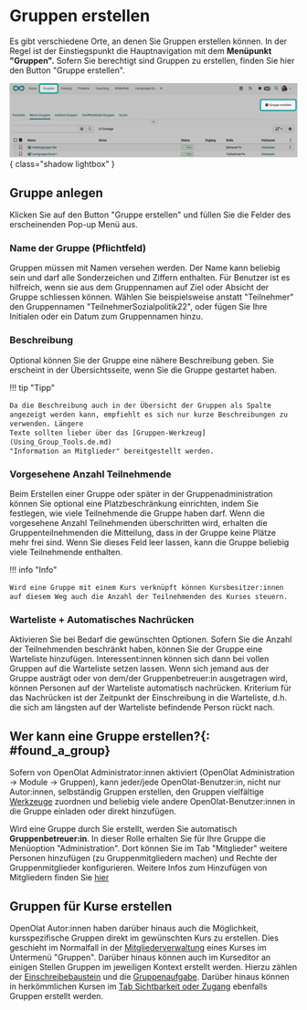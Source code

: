 # Gruppen erstellen

Es gibt verschiedene Orte, an denen Sie Gruppen erstellen können. In der Regel ist der Einstiegspunkt die Hauptnavigation mit dem **Menüpunkt "Gruppen".** Sofern Sie berechtigt sind Gruppen zu erstellen,  finden Sie hier den Button "Gruppe erstellen". 

![group_membership_create_group_v1_de.png](assets/group_membership_create_group_v1_de.png){ class="shadow lightbox" }


## Gruppe anlegen 
Klicken Sie auf den Button "Gruppe erstellen" und füllen Sie die Felder des erscheinenden Pop-up Menü aus. 

### Name der Gruppe (Pflichtfeld)

Gruppen müssen mit Namen versehen werden. Der Name kann beliebig sein und darf
alle Sonderzeichen und Ziffern enthalten. Für Benutzer ist es hilfreich, wenn
sie aus dem Gruppennamen auf Ziel oder Absicht der Gruppe schliessen können.
Wählen Sie beispielsweise anstatt "Teilnehmer" den Gruppennamen
"TeilnehmerSozialpolitik22", oder fügen Sie Ihre Initialen oder ein Datum zum
Gruppennamen hinzu.

### Beschreibung

Optional können Sie der Gruppe eine nähere Beschreibung geben. Sie erscheint
in der Übersichtsseite, wenn Sie die Gruppe gestartet haben.

!!! tip "Tipp"

    Da die Beschreibung auch in der Übersicht der Gruppen als Spalte angezeigt werden kann, empfiehlt es sich nur kurze Beschreibungen zu verwenden. Längere
    Texte sollten lieber über das [Gruppen-Werkzeug](Using_Group_Tools.de.md)
    "Information an Mitglieder" bereitgestellt werden.

###  Vorgesehene Anzahl Teilnehmende

Beim Erstellen einer Gruppe oder später in der Gruppenadministration können Sie optional eine Platzbeschränkung einrichten, indem Sie festlegen, wie viele
Teilnehmende die Gruppe haben darf. Wenn die vorgesehene Anzahl Teilnehmenden überschritten wird, erhalten die Gruppenteilnehmenden die Mitteilung, dass in der Gruppe keine Plätze mehr frei sind. Wenn Sie dieses Feld leer lassen, kann die Gruppe beliebig viele Teilnehmende enthalten.

!!! info "Info"

    Wird eine Gruppe mit einem Kurs verknüpft können Kursbesitzer:innen auf diesem Weg auch die Anzahl der Teilnehmenden des Kurses steuern.

### Warteliste + Automatisches Nachrücken

Aktivieren Sie bei Bedarf die gewünschten Optionen. Sofern Sie die Anzahl der Teilnehmenden beschränkt haben, können Sie der Gruppe eine Warteliste hinzufügen. Interessent:innen können sich dann bei vollen Gruppen auf die Warteliste setzen lassen. Wenn sich jemand aus der Gruppe austrägt oder von dem/der Gruppenbetreuer:in ausgetragen wird, können Personen auf der Warteliste automatisch nachrücken. Kriterium für das Nachrücken ist der Zeitpunkt der Einschreibung in die Warteliste, d.h. die sich am längsten auf der Warteliste befindende Person rückt nach.


## Wer kann eine Gruppe erstellen?{: #found_a_group}

Sofern von OpenOlat Administrator:innen aktiviert (OpenOlat Administration -> Module -> Gruppen), kann jeder/jede OpenOlat-Benutzer:in, nicht nur Autor:innen, selbständig Gruppen erstellen, den Gruppen vielfältige
[Werkzeuge](Using_Group_Tools.de.md) zuordnen und beliebig viele andere OpenOlat-Benutzer:innen in die Gruppe einladen oder direkt hinzufügen.

Wird eine Gruppe durch Sie erstellt, werden Sie automatisch **Gruppenbetreuer:in**. In dieser Rolle erhalten Sie für Ihre Gruppe die Menüoption "Administration". Dort können Sie im Tab "Mitglieder" weitere Personen hinzufügen (zu Gruppenmitgliedern machen) und Rechte der Gruppenmitglieder konfigurieren.  Weitere Infos zum Hinzufügen von Mitgliedern finden Sie [hier](../groups/Group_Membership.de.md)


## Gruppen für Kurse erstellen

OpenOlat Autor:innen haben darüber hinaus auch die Möglichkeit, kursspezifische
Gruppen direkt im gewünschten Kurs zu erstellen. Dies geschieht
im Normalfall in der [Mitgliederverwaltung](../learningresources/Members_management.de.md) eines Kurses im Untermenü "Gruppen".
Darüber hinaus können auch im Kurseditor an einigen Stellen Gruppen im jeweiligen Kontext erstellt werden. Hierzu zählen der
[Einschreibebaustein](../learningresources/Course_Element_Enrolment.de.md) und die [Gruppenaufgabe](../learningresources/Course_Element_Grouptask.de.md). Darüber hinaus können in herkömmlichen Kursen im [Tab Sichtbarkeit oder Zugang](../learningresources/General_Configuration_of_Course_Elements.de.md) ebenfalls Gruppen erstellt werden.